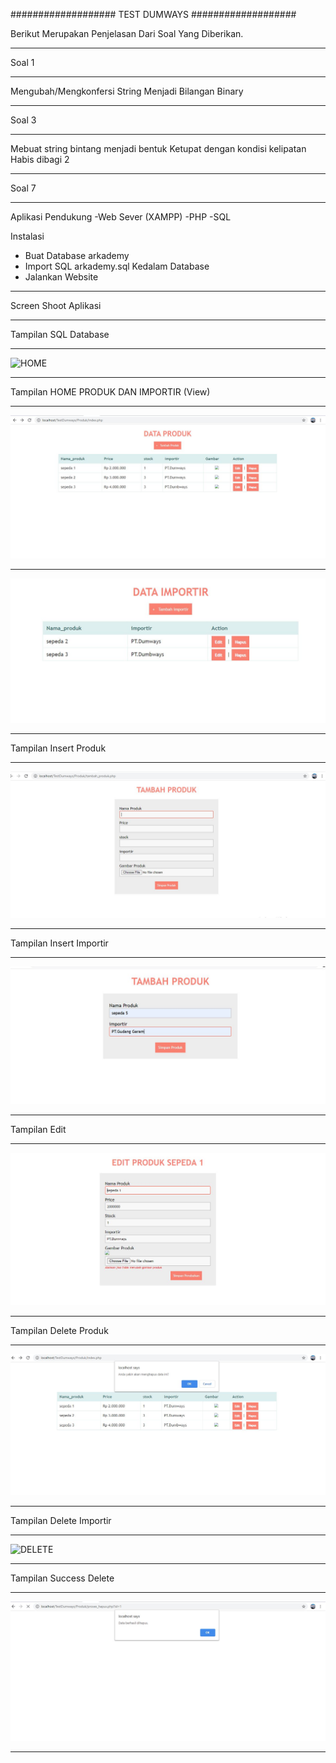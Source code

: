 ###################
TEST DUMWAYS
###################

Berikut Merupakan Penjelasan Dari Soal Yang Diberikan.

*******************
Soal 1
*******************

Mengubah/Mengkonfersi String Menjadi Bilangan Binary 
****************************************************
Soal 3
*******************
Mebuat string bintang menjadi bentuk Ketupat dengan kondisi kelipatan Habis dibagi 2
**************************
Soal 7
**************************
Aplikasi Pendukung
-Web Sever (XAMPP)
-PHP
-SQL

Instalasi
- Buat Database arkademy
- Import SQL arkademy.sql Kedalam Database
- Jalankan Website

*******************
Screen Shoot Aplikasi
*******************
Tampilan SQL Database 
**************************
![HOME](Gambar/sql_produk.jpeg)
**************************
Tampilan HOME PRODUK DAN IMPORTIR (View)
****************************************
![HOME](Gambar/Tampilan_Produk.JPG)
***********************************
![HOME](Gambar/Tampilan_Data_Importir.JPG)
******************************************
Tampilan Insert Produk
**************************
![INSERT](Gambar/Tampilan_tambah_Produk.JPG)
********************************************
Tampilan Insert Importir
************************
![INSERT](Gambar/tampilan_tambah_importir.JPG)
**********************************************
Tampilan Edit
**************************
![UPDATE](Gambar/Tampilan_Edit_Produk.JPG)
*******************************************
Tampilan Delete Produk
**************************
![DELETE](Gambar/Proses_Hapus_Produk.JPG)
*****************************************
Tampilan Delete Importir
*************************
![DELETE](Gambar/Proses_Hapus_importir.JPG)
*****************************************
Tampilan Success Delete
**************************
![DELETE](Gambar/Proses_Berhasil_Dihapus.JPG)
**************************